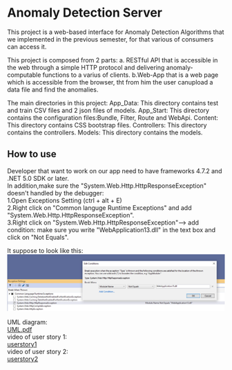 # Anomaly Detection Server
This project is a web-based interface for Anomaly Detection Algorithms that we implemented in the previous semester, for that various of consumers can access it.

This project is composed  from 2 parts:
   a. RESTful API that is accessible in the web through a simple HTTP protocol and delivering anomaly-computable functions to a varius of clients.
   b.Web-App that is a web page which is accessible from the browser, tht from him the user canupload a data file and find the anomalies.

The main directories in this project:
App_Data:
   This directory contains test and train CSV files and 2 json files of models.
App_Start:
   This directory contains the configuration files:Bundle, Filter, Route and WebApi.
Content:
   This directory contains CSS bootstrap files.
Controllers:
   This directory contains the controllers.
Models:
   This directory contains the models.

## How to use
Developer that want to work on our app need to have frameworks 4.7.2 and .NET 5.0 SDK or later.  
In addition,make sure the "System.Web.Http.HttpResponseException" doesn't handled by the debugger:  
1.Open Exceptions Setting (ctrl + alt + E)   
2.Right click on "Common languge Runtime Exceptions" and add "System.Web.Http.HttpResponseException".  
3.Right click on "System.Web.Http.HttpResponseException"--> add condition: make sure you write "WebApplication13.dll" in the text box and click on "Not Equals".    
  
It suppose to look like this:  
![alt text](https://github.com/SapirKro/Anomaly-Detection-Server/blob/master/Untitled.png)


UML diagram:  
 [UML.pdf](https://github.com/SapirKro/WebApplication13/blob/master/UML.pdf)  
video of user story 1:  
 [userstory1](https://github.com/SapirKro/Anomaly-Detection-Server/blob/master/userstory1.mp4)  
 video of user story 2:  
[userstory2](https://github.com/SapirKro/Anomaly-Detection-Server/blob/master/userstory2.mp4)
